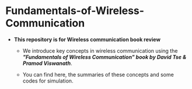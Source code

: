 # Fundamentals-of-Wireless-Communication
* **This repository is for Wireless communication book review**

  * We introduce key concepts in wireless communication using the ***"Fundamentals of Wireless Communication" book by David Tse & Pramod Viswanath***.

   * You can find here, the summaries of these concepts and some codes for simulation.
